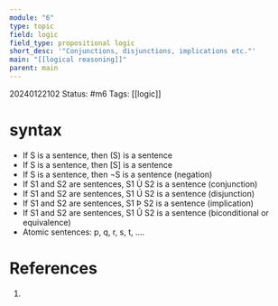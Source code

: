 ```yaml
---
module: "6"
type: topic
field: logic
field_type: propositional logic
short_desc: '"Conjunctions, disjunctions, implications etc."'
main: "[[logical reasoning]]"
parent: main
---
```


20240122102
Status: #m6
Tags: [[logic]]

# syntax

- If S is a sentence, then (S) is a sentence  
- If S is a sentence, then [S] is a sentence  
- If S is a sentence, then ¬S is a sentence (negation)  
- If S1 and S2 are sentences, S1 Ù S2 is a sentence (conjunction)  
- If S1 and S2 are sentences, S1 Ú S2 is a sentence (disjunction)  
- If S1 and S2 are sentences, S1 Þ S2 is a sentence (implication)  
- If S1 and S2 are sentences, S1 Û S2 is a sentence (biconditional or equivalence)  
- Atomic sentences: p, q, r, s, t, ....

# References

1. 